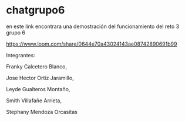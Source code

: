 # chatgrupo6
en este link encontrara una demostración del funcionamiento del reto 3
grupo 6

https://www.loom.com/share/0644e70a43024143ae08742890691b99

Integrantes:

Franky Calcetero Blanco, 

Jose Hector Ortiz Jaramillo, 

Leyde Gualteros Montaño, 

Smith Villafañe Arrieta, 

Stephany Mendoza Orcasitas


